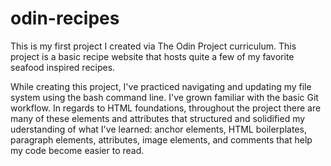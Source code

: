 # odin-recipes
This is my first project I created via The Odin Project curriculum. This project is a basic recipe website that hosts quite a few of my favorite seafood inspired recipes.

While creating this project, I've practiced navigating and updating my file system using the bash command line. I've grown familiar with the basic Git workflow. In regards to HTML foundations, throughout the project there are many of these elements and attributes that structured and solidified my uderstanding of what I've learned: anchor elements, HTML boilerplates, paragraph elements, attributes, image elements, and comments that help my code become easier to read.